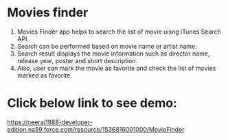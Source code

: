 # Movies finder

1. Movies Finder app helps to search the list of movie uisng iTunes Search API.
2. Search can be performed based on movie name or artist name.
3. Search result displays the movie information such as director name, release year, poster and short description.
4. Also, user can mark the movie as favorite and check the list of movies marked as favorite.


# Click below link to see demo: 
https://neeraj1988-developer-edition.na59.force.com/resource/1536816001000/MovieFinder
